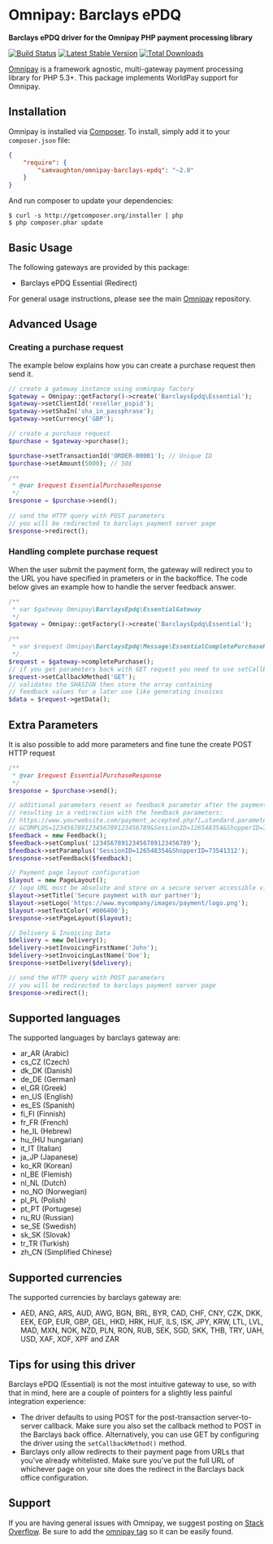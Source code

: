 # Omnipay: Barclays ePDQ

**Barclays ePDQ driver for the Omnipay PHP payment processing library**

[![Build Status](https://travis-ci.org/samvaughton/omnipay-barclays-epdq.png?branch=master)](https://travis-ci.org/samvaughton/omnipay-barclays-epdq)
[![Latest Stable Version](https://poser.pugx.org/samvaughton/omnipay-barclays-epdq/version.png)](https://packagist.org/packages/samvaughton/omnipay-barclays-epdq)
[![Total Downloads](https://poser.pugx.org/samvaughton/omnipay-barclays-epdq/d/total.png)](https://packagist.org/packages/samvaughton/omnipay-barclays-epdq)

[Omnipay](https://github.com/omnipay/omnipay) is a framework agnostic, multi-gateway payment
processing library for PHP 5.3+. This package implements WorldPay support for Omnipay.

## Installation

Omnipay is installed via [Composer](http://getcomposer.org/). To install, simply add it
to your `composer.json` file:

```json
{
    "require": {
        "samvaughton/omnipay-barclays-epdq": "~2.0"
    }
}
```

And run composer to update your dependencies:

    $ curl -s http://getcomposer.org/installer | php
    $ php composer.phar update

## Basic Usage

The following gateways are provided by this package:

* Barclays ePDQ Essential (Redirect)

For general usage instructions, please see the main [Omnipay](https://github.com/omnipay/omnipay)
repository.

## Advanced Usage
### Creating a purchase request

The example below explains how you can create a purchase request then send it.

```php
// create a gateway instance using onminpay factory
$gateway = Omnipay::getFactory()->create('BarclaysEpdq\Essential');
$gateway->setClientId('reseller_pspid');
$gateway->setShaIn('sha_in_passphrase');
$gateway->setCurrency('GBP');

// create a purchase request
$purchase = $gateway->purchase();

$purchase->setTransactionId('ORDER-00001'); // Unique ID
$purchase->setAmount(5000); // 50£

/**
 * @var $request EssentialPurchaseResponse
 */
$response = $purchase->send();
 
// send the HTTP query with POST parameters
// you will be redirected to barclays payment server page
$response->redirect();
```

### Handling complete purchase request

When the user submit the payment form, the gateway will redirect you to the URL you have specified in prameters or in the backoffice. The code below gives an example how to handle the server feedback answer.

```php
/**
 * var $gateway Omnipay\BarclaysEpdq\EssentialGateway
 */
$gateway = Omnipay::getFactory()->create('BarclaysEpdq\Essential');

/**
 * var $request Omnipay\BarclaysEpdq\Message\EssentialCompletePurchaseRequest
 */
$request = $gateway->completePurchase();
// if you get parameters back with GET request you need to use setCallbackMethod
$request->setCallbackMethod('GET');
// validates the SHASIGN then store the array containing
// feedback values for a later use like generating invoices
$data = $request->getData();
```

## Extra Parameters

It is also possible to add more parameters and fine tune the create POST HTTP request

```php
/**
 * @var $request EssentialPurchaseResponse
 */
$response = $purchase->send();

// additional parameters resent as feedback parameter after the payment
// resulting in a redirection with the feedback parameters:
// https://www.yourwebsite.com/payment_accepted.php?[…standard.parameters…]
// &COMPLUS=123456789123456789123456789&SessionID=126548354&ShopperID=73541312
$feedback = new Feedback();
$feedback->setComplus('123456789123456789123456789');
$feedback->setParamplus('SessionID=126548354&ShopperID=73541312');
$response->setFeedback($feedback);

// Payment page layout configuration
$layout = new PageLayout(); 
// logo URL must be absolute and store on a secure server accessible via HTTPS
$layout->setTitle('Secure payment with our partner');
$layout->setLogo('https://www.mycompany/images/payment/logo.png');
$layout->setTextColor('#006400');
$response->setPageLayout($layout);

// Delivery & Invoicing Data
$delivery = new Delivery(); 
$delivery->setInvoicingFirstName('John');
$delivery->setInvoicingLastName('Doe');
$response->setDelivery($delivery);

// send the HTTP query with POST parameters
// you will be redirected to barclays payment server page
$response->redirect();
```

## Supported languages

The supported languages by barclays gateway are:

- ar_AR (Arabic)
- cs_CZ (Czech)
- dk_DK (Danish)
- de_DE (German)
- el_GR (Greek)
- en_US (English)
- es_ES (Spanish)
- fi_FI (Finnish)
- fr_FR (French)
- he_IL (Hebrew)
- hu_(HU hungarian)
- it_IT (Italian)
- ja_JP (Japanese)
- ko_KR (Korean)
- nl_BE (Flemish)
- nl_NL (Dutch)
- no_NO (Norwegian)
- pl_PL (Polish)
- pt_PT (Portugese)
- ru_RU (Russian)
- se_SE (Swedish)
- sk_SK (Slovak)
- tr_TR (Turkish)
- zh_CN (Simplified Chinese)

## Supported currencies

The supported currencies by barclays gateway are:

- AED, ANG, ARS, AUD, AWG, BGN, BRL, BYR, CAD, CHF, CNY, CZK, DKK, EEK, EGP, EUR, GBP, GEL, HKD, HRK, HUF, ILS, ISK, JPY, KRW, LTL, LVL, MAD, MXN, NOK, NZD, PLN, RON, RUB, SEK, SGD, SKK, THB, TRY, UAH, USD, XAF, XOF, XPF and ZAR 

## Tips for using this driver
Barclays ePDQ (Essential) is not the most intuitive gateway to use, so with that in mind, here are a couple of pointers for a slightly less painful integration experience:
* The driver defaults to using POST for the post-transaction server-to-server callback. Make sure you also set the callback method to POST in the Barclays back office. Alternatively, you can use GET by configuring the driver using the `setCallbackMethod()` method.
* Barclays only allow redirects to their payment page from URLs that you've already whitelisted. Make sure you've put the full URL of whichever page on your site does the redirect in the Barclays back office configuration.

## Support

If you are having general issues with Omnipay, we suggest posting on
[Stack Overflow](http://stackoverflow.com/). Be sure to add the
[omnipay tag](http://stackoverflow.com/questions/tagged/omnipay) so it can be easily found.

